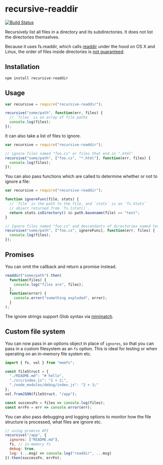 # recursive-readdir

[![Build Status](https://travis-ci.org/jergason/recursive-readdir.svg?branch=master)](https://travis-ci.org/jergason/recursive-readdir)

Recursively list all files in a directory and its subdirectories. It does not list the directories themselves.

Because it uses fs.readdir, which calls [readdir](http://linux.die.net/man/3/readdir) under the hood
on OS X and Linux, the order of files inside directories is [not guaranteed](http://stackoverflow.com/questions/8977441/does-readdir-guarantee-an-order).

## Installation

    npm install recursive-readdir

## Usage

```javascript
var recursive = require("recursive-readdir");

recursive("some/path", function(err, files) {
  // `files` is an array of file paths
  console.log(files);
});
```

It can also take a list of files to ignore.

```javascript
var recursive = require("recursive-readdir");

// ignore files named "foo.cs" or files that end in ".html".
recursive("some/path", ["foo.cs", "*.html"], function(err, files) {
  console.log(files);
});
```

You can also pass functions which are called to determine whether or not to
ignore a file:

```javascript
var recursive = require("recursive-readdir");

function ignoreFunc(file, stats) {
  // `file` is the path to the file, and `stats` is an `fs.Stats`
  // object returned from `fs.lstat()`.
  return stats.isDirectory() && path.basename(file) == "test";
}

// Ignore files named "foo.cs" and descendants of directories named test
recursive("some/path", ["foo.cs", ignoreFunc], function(err, files) {
  console.log(files);
});
```

## Promises

You can omit the callback and return a promise instead.

```javascript
readdir("some/path").then(
  function(files) {
    console.log("files are", files);
  },
  function(error) {
    console.error("something exploded", error);
  }
);
```

The ignore strings support Glob syntax via
[minimatch](https://github.com/isaacs/minimatch).

## Custom file system

You can now pass in an options object in place of `ignores`, so that you can pass in a custom filesystem as an `fs` option. This is ideal for testing or when operating on an in-memory file system etc.

```js
import { fs, vol } from "memfs";

const fileStruct = {
  "./README.md": "# hello",
  "./src/index.js": "1 + 2;",
  "./node_modules/debug/index.js": "2 + 3;"
};
vol.fromJSON(fileStruct, "/app");

const successFn = files => console.log(files);
const errFn = err => console.error(err);
```

You can also pass debugging and logging options to monitor how the file structure is processed,
what files are ignore etc.

```js
// using promise API
recursive("/app", {
  ignores: ["README.md"],
  fs, // in-memory fs
  debug: true,
  log: (...msg) => console.log("readdir", ...msg)
}).then(successFn, errFn);
```
